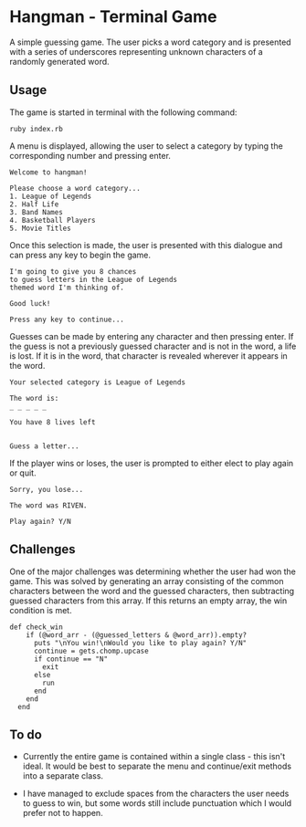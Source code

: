 # Hangman - Terminal Game

A simple guessing game. The user picks a word category and is presented with a series of underscores representing unknown characters of a randomly generated word.

## Usage

The game is started in terminal with the following command:

```ruby index.rb```

A menu is displayed, allowing the user to select a category by typing the corresponding number and pressing enter.

```
Welcome to hangman!

Please choose a word category...
1. League of Legends
2. Half Life
3. Band Names
4. Basketball Players
5. Movie Titles
```

Once this selection is made, the user is presented with this dialogue and can press any key to begin the game.

```
I'm going to give you 8 chances
to guess letters in the League of Legends
themed word I'm thinking of.

Good luck!

Press any key to continue...
```

Guesses can be made by entering any character and then pressing enter. If the guess is not a previously guessed character and is not in the word, a life is lost. If it is in the word, that character is revealed wherever it appears in the word.

```
Your selected category is League of Legends

The word is: 
_ _ _ _ _ 

You have 8 lives left


Guess a letter...
```

If the player wins or loses, the user is prompted to either elect to play again or quit.

```
Sorry, you lose...

The word was RIVEN.

Play again? Y/N 
``` 

## Challenges

One of the major challenges was determining whether the user had won the game. This was solved by generating an array consisting of the common characters between the word and the guessed characters, then subtracting guessed characters from this array. If this returns an empty array, the win condition is met.

```
def check_win
    if (@word_arr - (@guessed_letters & @word_arr)).empty?
      puts "\nYou win!\nWould you like to play again? Y/N"
      continue = gets.chomp.upcase
      if continue == "N"
        exit
      else
        run
      end
    end
  end
  ```

## To do

* Currently the entire game is contained within a single class - this isn't ideal. It would be best to separate the menu and continue/exit methods into a separate class.

* I have managed to exclude spaces from the characters the user needs to guess to win, but some words still include punctuation which I would prefer not to happen.
